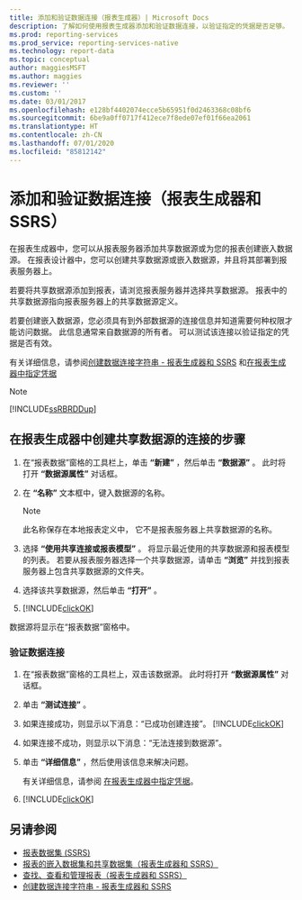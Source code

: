 ```yaml
---
title: 添加和验证数据连接（报表生成器）| Microsoft Docs
description: 了解如何使用报表生成器添加和验证数据连接，以验证指定的凭据是否足够。
ms.prod: reporting-services
ms.prod_service: reporting-services-native
ms.technology: report-data
ms.topic: conceptual
author: maggiesMSFT
ms.author: maggies
ms.reviewer: ''
ms.custom: ''
ms.date: 03/01/2017
ms.openlocfilehash: e128bf4402074ecce5b65951f0d2463368c08bf6
ms.sourcegitcommit: 6be9a0ff0717f412ece7f8ede07ef01f66ea2061
ms.translationtype: HT
ms.contentlocale: zh-CN
ms.lasthandoff: 07/01/2020
ms.locfileid: "85812142"
---
```

# <a name="add-and-verify-a-data-connection-report-builder-and-ssrs"></a>添加和验证数据连接（报表生成器和 SSRS）

在报表生成器中，您可以从报表服务器添加共享数据源或为您的报表创建嵌入数据源。 在报表设计器中，您可以创建共享数据源或嵌入数据源，并且将其部署到报表服务器上。

若要将共享数据源添加到报表，请浏览报表服务器并选择共享数据源。 报表中的共享数据源指向报表服务器上的共享数据源定义。

若要创建嵌入数据源，您必须具有到外部数据源的连接信息并知道需要何种权限才能访问数据。 此信息通常来自数据源的所有者。 可以测试该连接以验证指定的凭据是否有效。

有关详细信息，请参阅[创建数据连接字符串 - 报表生成器和 SSRS](data-connections-data-sources-and-connection-strings-report-builder-and-ssrs.md) 和[在报表生成器中指定凭据](https://docs.microsoft.com/sql/reporting-services/report-data/specify-credential-and-connection-information-for-report-data-sources?view=sql-server-2017)

> [!NOTE]  
> [!INCLUDE[ssRBRDDup](../../includes/ssrbrddup-md.md)]

## <a name="to-create-a-connection-to-a-shared-data-source-in-report-builder"></a>在报表生成器中创建共享数据源的连接的步骤

1. 在“报表数据”窗格的工具栏上，单击 **“新建”** ，然后单击 **“数据源”** 。 此时将打开 **“数据源属性”** 对话框。

2. 在 **“名称”** 文本框中，键入数据源的名称。

    > [!NOTE]  
    >  此名称保存在本地报表定义中， 它不是报表服务器上共享数据源的名称。 

3. 选择 **“使用共享连接或报表模型”** 。 将显示最近使用的共享数据源和报表模型的列表。 若要从报表服务器选择一个共享数据源，请单击 **“浏览”** 并找到报表服务器上包含共享数据源的文件夹。

4. 选择该共享数据源，然后单击 **“打开”** 。

5. [!INCLUDE[clickOK](../../includes/clickok-md.md)]  

数据源将显示在“报表数据”窗格中。

### <a name="to-verify-a-data-connection"></a>验证数据连接  

1. 在“报表数据”窗格的工具栏上，双击该数据源。 此时将打开 **“数据源属性”** 对话框。

2. 单击 **“测试连接”** 。

3. 如果连接成功，则显示以下消息：“已成功创建连接”。 [!INCLUDE[clickOK](../../includes/clickok-md.md)]  

4. 如果连接不成功，则显示以下消息：“无法连接到数据源”。  

5. 单击 **“详细信息”** ，然后使用该信息来解决问题。

    有关详细信息，请参阅 [在报表生成器中指定凭据](https://docs.microsoft.com/sql/reporting-services/report-data/specify-credential-and-connection-information-for-report-data-sources?view=sql-server-2017)。

6. [!INCLUDE[clickOK](../../includes/clickok-md.md)]  

## <a name="see-also"></a>另请参阅

- [报表数据集 (SSRS)](../../reporting-services/report-data/report-datasets-ssrs.md)   
- [报表的嵌入数据集和共享数据集（报表生成器和 SSRS）](../../reporting-services/report-data/report-embedded-datasets-and-shared-datasets-report-builder-and-ssrs.md)
- [查找、查看和管理报表（报表生成器和 SSRS）](../../reporting-services/report-builder/finding-viewing-and-managing-reports-report-builder-and-ssrs.md)
- [创建数据连接字符串 - 报表生成器和 SSRS](data-connections-data-sources-and-connection-strings-report-builder-and-ssrs.md)